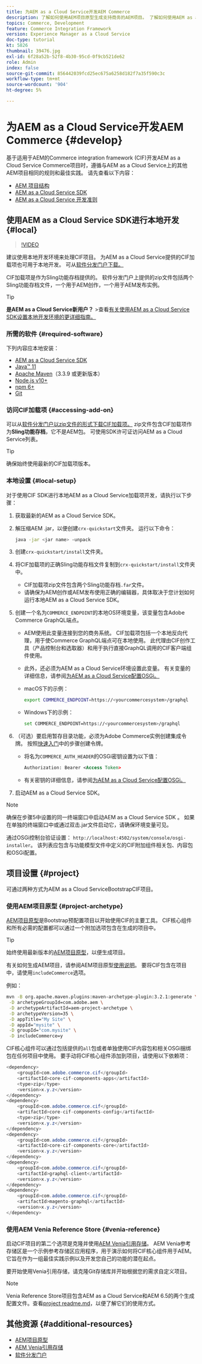 ```yaml
---
title: 为AEM as a Cloud Service开发AEM Commerce
description: 了解如何使用AEM项目原型生成支持商务的AEM项目。 了解如何使用AEM as a Cloud Service SDK构建项目并将项目部署到本地开发环境。
topics: Commerce, Development
feature: Commerce Integration Framework
version: Experience Manager as a Cloud Service
doc-type: tutorial
kt: 5826
thumbnail: 39476.jpg
exl-id: 6f28a52b-52f8-4b30-95cd-0f9cb521de62
role: Admin
index: false
source-git-commit: 856442039fcd25ec675a6258d182f7a35f590c3c
workflow-type: tm+mt
source-wordcount: '904'
ht-degree: 5%

---
```



# 为AEM as a Cloud Service开发AEM Commerce {#develop}

基于适用于AEM的Commerce integration framework (CIF)开发AEM as a Cloud Service Commerce项目时，遵循与AEM as a Cloud Service上的其他AEM项目相同的规则和最佳实践。 请先查看以下内容：

* [AEM 项目结构](/help/implementing/developing/introduction/aem-project-content-package-structure.md)
* [AEM as a Cloud Service SDK](/help/implementing/developing/introduction/aem-as-a-cloud-service-sdk.md)
* [AEM as a Cloud Service 开发准则](/help/implementing/developing/introduction/development-guidelines.md)

## 使用AEM as a Cloud Service SDK进行本地开发 {#local}

>[!VIDEO](https://video.tv.adobe.com/v/39476/?quality=12&learn=on)

建议使用本地开发环境来处理CIF项目。 为AEM as a Cloud Service提供的CIF加载项也可用于本地开发。 可从[软件分发门户下载。](/help/implementing/developing/tools/package-manager.md#software-distribution)

CIF加载项是作为Sling功能存档提供的。 软件分发门户上提供的zip文件包括两个Sling功能存档文件，一个用于AEM创作，一个用于AEM发布实例。

>[!TIP]
>
>**是AEM as a Cloud Service新用户？**
>&#x200B;>查看[有关使用AEM as a Cloud Service SDK设置本地开发环境的更详细指南。](https://experienceleague.adobe.com/docs/experience-manager-learn/cloud-service/local-development-environment-set-up/overview.html)

### 所需的软件 {#required-software}

下列内容应本地安装：

* [AEM as a Cloud Service SDK](https://experienceleague.adobe.com/docs/experience-manager-learn/cloud-service/local-development-environment-set-up/aem-runtime.html#download-the-aem-as-a-cloud-service-sdk)
* [Java™ 11](https://downloads.experiencecloud.adobe.com/content/software-distribution/en/general.html)
* [Apache Maven](https://maven.apache.org/)（3.3.9 或更新版本）
* [Node.js v10+](https://nodejs.org/en)
* [npm 6+](https://www.npmjs.com/)
* [Git](https://git-scm.com/)

### 访问CIF加载项 {#accessing-add-on}

可以从[软件分发门户以zip文件的形式下载CIF加载项。](/help/implementing/developing/tools/package-manager.md) zip文件包含CIF加载项作为&#x200B;**Sling功能存档**，它不是AEM包。 可使用SDK许可证访问AEM as a Cloud Service列表。

>[!TIP]
>
>确保始终使用最新的CIF加载项版本。

### 本地设置 {#local-setup}

对于使用CIF SDK进行本地AEM as a Cloud Service加载项开发，请执行以下步骤：

1. 获取最新的AEM as a Cloud Service SDK。
1. 解压缩AEM .jar，以便创建`crx-quickstart`文件夹。 运行以下命令：

   ```bash
   java -jar <jar name> -unpack
   ```

1. 创建`crx-quickstart/install`文件夹。
1. 将CIF加载项的正确Sling功能存档文件复制到`crx-quickstart/install`文件夹中。

   * CIF加载项zip文件包含两个Sling功能存档`.far`文件。
   * 请确保为AEM创作或AEM发布使用正确的编辑器，具体取决于您计划如何运行本地AEM as a Cloud Service SDK。

1. 创建一个名为`COMMERCE_ENDPOINT`的本地OS环境变量，该变量包含Adobe Commerce GraphQL端点。

   * AEM使用此变量连接到您的商务系统。 CIF加载项包括一个本地反向代理，用于使Commerce GraphQL端点可在本地使用。 此代理由CIF创作工具（产品控制台和选取器）和用于执行直接GraphQL调用的CIF客户端组件使用。

   * 此外，还必须为AEM as a Cloud Service环境设置此变量。 有关变量的详细信息，请参阅[为AEM as a Cloud Service配置OSGi。](/help/implementing/deploying/configuring-osgi.md#local-development)

   * macOS下的示例：

     ```bash
     export COMMERCE_ENDPOINT=https://<yourcommercesystem>/graphql
     ```

   * Windows下的示例：

     ```bash
     set COMMERCE_ENDPOINT=https://<yourcommercesystem>/graphql
     ```

1. （可选）要启用暂存目录功能，必须为Adobe Commerce实例创建集成令牌。 按照[快速入门](/help/commerce-cloud/cif-storefront/getting-started.md#staging)中的步骤创建令牌。

   * 将名为`COMMERCE_AUTH_HEADER`的OSGi密钥设置为以下值：

     ```xml
     Authorization: Bearer <Access Token>
     ```

   * 有关密钥的详细信息，请参阅[为AEM as a Cloud Service配置OSGi。](/help/implementing/deploying/configuring-osgi.md#local-development)

1. 启动AEM as a Cloud Service SDK。

>[!NOTE]
>
>确保在步骤5中设置的同一终端窗口中启动AEM as a Cloud Service SDK 。 如果在单独的终端窗口中或通过双击.jar文件启动它，请确保环境变量可见。

通过OSGi控制台验证设置： `http://localhost:4502/system/console/osgi-installer`。 该列表应包含与功能模型文件中定义的CIF附加组件相关包、内容包和OSGi配置。

## 项目设置 {#project}

可通过两种方式为AEM as a Cloud ServiceBootstrapCIF项目。

### 使用AEM项目原型 {#project-archetype}

[AEM项目原型](https://github.com/adobe/aem-project-archetype)是Bootstrap预配置项目以开始使用CIF的主要工具。 CIF核心组件和所有必需的配置都可以通过一个附加选项包含在生成的项目中。

>[!TIP]
>
>始终使用最新版本的[AEM项目原型](https://github.com/adobe/aem-project-archetype/releases)，以便生成项目。

有关如何生成AEM项目，请参阅AEM项目原型[使用说明](https://github.com/adobe/aem-project-archetype#usage)。 要将CIF包含在项目中，请使用`includeCommerce`选项。

例如：

```bash
mvn -B org.apache.maven.plugins:maven-archetype-plugin:3.2.1:generate \
 -D archetypeGroupId=com.adobe.aem \
 -D archetypeArtifactId=aem-project-archetype \
 -D archetypeVersion=35 \
 -D appTitle="My Site" \
 -D appId="mysite" \
 -D groupId="com.mysite" \
 -D includeCommerce=y
```

CIF核心组件可以通过包括提供的`all`包或者单独使用CIF内容包和相关OSGi捆绑包在任何项目中使用。 要手动将CIF核心组件添加到项目，请使用以下依赖项：

```java
<dependency>
    <groupId>com.adobe.commerce.cif</groupId>
    <artifactId>core-cif-components-apps</artifactId>
    <type>zip</type>
    <version>x.y.z</version>
</dependency>
<dependency>
    <groupId>com.adobe.commerce.cif</groupId>
    <artifactId>core-cif-components-config</artifactId>
    <type>zip</type>
    <version>x.y.z</version>
</dependency>
<dependency>
    <groupId>com.adobe.commerce.cif</groupId>
    <artifactId>core-cif-components-core</artifactId>
    <version>x.y.z</version>
</dependency>
<dependency>
    <groupId>com.adobe.commerce.cif</groupId>
    <artifactId>graphql-client</artifactId>
    <version>x.y.z</version>
</dependency>
<dependency>
    <groupId>com.adobe.commerce.cif</groupId>
    <artifactId>magento-graphql</artifactId>
    <version>x.y.z</version>
</dependency>
```

### 使用AEM Venia Reference Store {#venia-reference}

启动CIF项目的第二个选项是克隆并使用[AEM Venia引用存储](https://github.com/adobe/aem-cif-guides-venia)。 AEM Venia参考存储区是一个示例参考存储区应用程序，用于演示如何将CIF核心组件用于AEM。 它旨在作为一组最佳实践示例以及开发您自己的功能的潜在起点。

要开始使用Venia引用存储，请克隆Git存储库并开始根据您的需求自定义项目。

>[!NOTE]
>
>Venia Reference Store项目包含AEM as a Cloud Service和AEM 6.5的两个生成配置文件。查看[project readme.md](https://github.com/adobe/aem-cif-guides-venia/blob/main/README.md)，以便了解它们的使用方式。

## 其他资源 {#additional-resources}

* [AEM项目原型](https://github.com/adobe/aem-project-archetype)
* [AEM Venia引用存储](https://github.com/adobe/aem-cif-guides-venia)
* [软件分发门户](https://experience.adobe.com/#/downloads/content/software-distribution/en/aemcloud.html)
